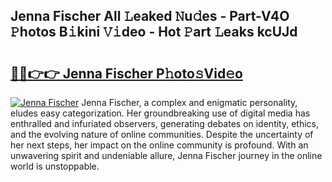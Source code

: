 ## Jenna Fischer All 𝙻eaked 𝙽u𝚍es - Part-V4O 𝙿hotos B𝚒kini 𝚅𝚒deo - Hot 𝙿art 𝙻eaks kcUJd

# <h2><a href="http://ld21f1.urlbe.top/?page=Jenna+Fischer">🔗🔗👉👉 Jenna Fischer P𝚑oto𝚜Vid𝚎o</a></h2>

[![Jenna Fischer](https://i.imgur.com/eBuTRDB.gif)](http://ld21f1.urlbe.top/?page=Jenna+Fischer)
Jenna Fischer, a complex and enigmatic personality, eludes easy categorization. Her groundbreaking use of digital media has enthralled and infuriated observers, generating debates on identity, ethics, and the evolving nature of online communities. Despite the uncertainty of her next steps, her impact on the online community is profound. With an unwavering spirit and undeniable allure, Jenna Fischer journey in the online world is unstoppable.
